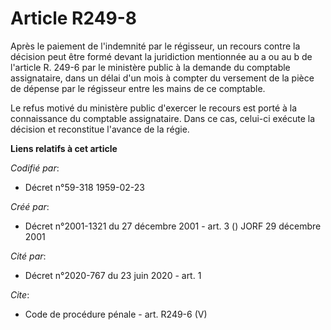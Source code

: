 # Article R249-8

Après le paiement de l'indemnité par le régisseur, un recours contre la décision peut être formé devant la juridiction
mentionnée au a ou au b de l'article R. 249-6 par le ministère public à la demande du comptable assignataire, dans un délai
d'un mois à compter du versement de la pièce de dépense par le régisseur entre les mains de ce comptable. 

Le refus motivé du ministère public d'exercer le recours est porté à la connaissance du comptable assignataire. Dans ce cas,
celui-ci exécute la décision et reconstitue l'avance de la régie.

**Liens relatifs à cet article**

_Codifié par_:

  - Décret n°59-318 1959-02-23

_Créé par_:

  - Décret n°2001-1321 du 27 décembre 2001 - art. 3 () JORF 29 décembre 2001

_Cité par_:

  - Décret n°2020-767 du 23 juin 2020 - art. 1

_Cite_:

  - Code de procédure pénale - art. R249-6 (V)
